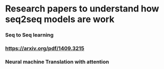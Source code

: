 # Research papers to understand how seq2seq models are work
### Seq to Seq learning
### https://arxiv.org/pdf/1409.3215

### Neural machine Translation with attention


